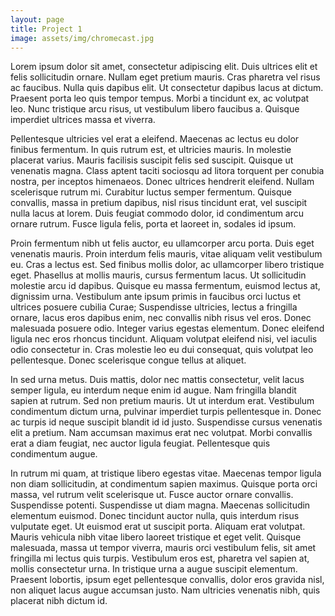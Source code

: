 ```yaml
---
layout: page
title: Project 1
image: assets/img/chromecast.jpg
---
```


Lorem ipsum dolor sit amet, consectetur adipiscing elit. Duis ultrices elit et felis sollicitudin ornare. Nullam eget pretium mauris. Cras pharetra vel risus ac faucibus. Nulla quis dapibus elit. Ut consectetur dapibus lacus at dictum. Praesent porta leo quis tempor tempus. Morbi a tincidunt ex, ac volutpat leo. Nunc tristique arcu risus, ut vestibulum libero faucibus a. Quisque imperdiet ultrices massa et viverra.<!-- more -->

Pellentesque ultricies vel erat a eleifend. Maecenas ac lectus eu dolor finibus fermentum. In quis rutrum est, et ultricies mauris. In molestie placerat varius. Mauris facilisis suscipit felis sed suscipit. Quisque ut venenatis magna. Class aptent taciti sociosqu ad litora torquent per conubia nostra, per inceptos himenaeos. Donec ultrices hendrerit eleifend. Nullam scelerisque rutrum mi. Curabitur luctus semper fermentum. Quisque convallis, massa in pretium dapibus, nisl risus tincidunt erat, vel suscipit nulla lacus at lorem. Duis feugiat commodo dolor, id condimentum arcu ornare rutrum. Fusce ligula felis, porta et laoreet in, sodales id ipsum.

Proin fermentum nibh ut felis auctor, eu ullamcorper arcu porta. Duis eget venenatis mauris. Proin interdum felis mauris, vitae aliquam velit vestibulum eu. Cras a lectus est. Sed finibus mollis dolor, ac ullamcorper libero tristique eget. Phasellus at mollis mauris, cursus fermentum lacus. Ut sollicitudin molestie arcu id dapibus. Quisque eu massa fermentum, euismod lectus at, dignissim urna. Vestibulum ante ipsum primis in faucibus orci luctus et ultrices posuere cubilia Curae; Suspendisse ultricies, lectus a fringilla ornare, lacus eros dapibus enim, nec convallis nibh risus vel eros. Donec malesuada posuere odio. Integer varius egestas elementum. Donec eleifend ligula nec eros rhoncus tincidunt. Aliquam volutpat eleifend nisi, vel iaculis odio consectetur in. Cras molestie leo eu dui consequat, quis volutpat leo pellentesque. Donec scelerisque congue tellus at aliquet.

In sed urna metus. Duis mattis, dolor nec mattis consectetur, velit lacus semper ligula, eu interdum neque enim id augue. Nam fringilla blandit sapien at rutrum. Sed non pretium mauris. Ut ut interdum erat. Vestibulum condimentum dictum urna, pulvinar imperdiet turpis pellentesque in. Donec ac turpis id neque suscipit blandit id id justo. Suspendisse cursus venenatis elit a pretium. Nam accumsan maximus erat nec volutpat. Morbi convallis erat a diam feugiat, nec auctor ligula feugiat. Pellentesque quis condimentum augue.

In rutrum mi quam, at tristique libero egestas vitae. Maecenas tempor ligula non diam sollicitudin, at condimentum sapien maximus. Quisque porta orci massa, vel rutrum velit scelerisque ut. Fusce auctor ornare convallis. Suspendisse potenti. Suspendisse ut diam magna. Maecenas sollicitudin elementum euismod. Donec tincidunt auctor nulla, quis interdum risus vulputate eget. Ut euismod erat ut suscipit porta. Aliquam erat volutpat. Mauris vehicula nibh vitae libero laoreet tristique et eget velit. Quisque malesuada, massa ut tempor viverra, mauris orci vestibulum felis, sit amet fringilla mi lectus quis turpis. Vestibulum eros est, pharetra vel sapien at, mollis consectetur urna. In tristique urna a augue suscipit elementum. Praesent lobortis, ipsum eget pellentesque convallis, dolor eros gravida nisl, non aliquet lacus augue accumsan justo. Nam ultricies venenatis nibh, quis placerat nibh dictum id.
